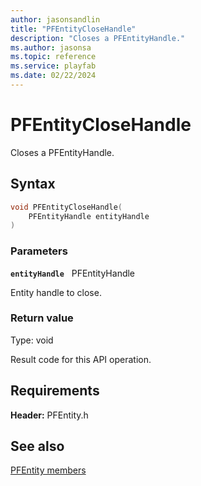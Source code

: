 ```yaml
---
author: jasonsandlin
title: "PFEntityCloseHandle"
description: "Closes a PFEntityHandle."
ms.author: jasonsa
ms.topic: reference
ms.service: playfab
ms.date: 02/22/2024
---
```


# PFEntityCloseHandle  

Closes a PFEntityHandle.  

## Syntax  
  
```cpp
void PFEntityCloseHandle(  
    PFEntityHandle entityHandle  
)  
```  
  
### Parameters  
  
**`entityHandle`** &nbsp; PFEntityHandle  
  
Entity handle to close.  
  
  
### Return value
Type: void
  
Result code for this API operation.
  
  
## Requirements  
  
**Header:** PFEntity.h
  
## See also  
[PFEntity members](../pfentity_members.md)  

  
  
